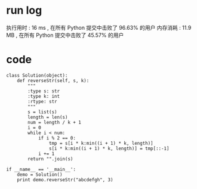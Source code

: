 # run log

执行用时 :
16 ms
, 在所有 Python 提交中击败了
96.63%
的用户
内存消耗 :
11.9 MB
, 在所有 Python 提交中击败了
45.57%
的用户

# code
```
class Solution(object):
    def reverseStr(self, s, k):
        """
        :type s: str
        :type k: int
        :rtype: str
        """
        s = list(s)
        length = len(s)
        num = length / k + 1
        i = 0
        while i < num:
            if i % 2 == 0:
                tmp = s[i * k:min((i + 1) * k, length)]
                s[i * k:min((i + 1) * k, length)] = tmp[::-1]
            i += 1
        return "".join(s)

if __name__ == '__main__':
    demo = Solution()
    print demo.reverseStr("abcdefgh", 3)

```
